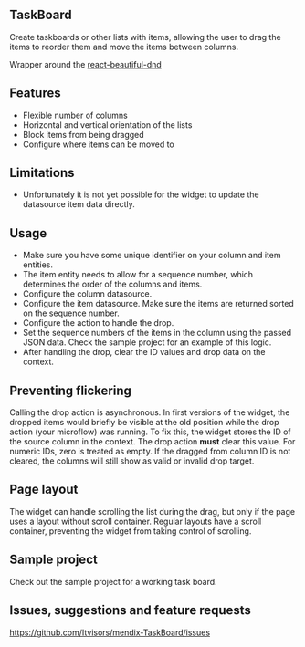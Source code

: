 ## TaskBoard
Create taskboards or other lists with items, allowing the user to drag the items to reorder them and move the items between columns.

Wrapper around the [react-beautiful-dnd](https://github.com/atlassian/react-beautiful-dnd)

## Features
- Flexible number of columns
- Horizontal and vertical orientation of the lists
- Block items from being dragged
- Configure where items can be moved to

## Limitations
- Unfortunately it is not yet possible for the widget to update the datasource item data directly. 

## Usage
- Make sure you have some unique identifier on your column and item entities.
- The item entity needs to allow for a sequence number, which determines the order of the columns and items.
- Configure the column datasource.
- Configure the item datasource. Make sure the items are returned sorted on the sequence number.
- Configure the action to handle the drop. 
- Set the sequence numbers of the items in the column using the passed JSON data. Check the sample project for an example of this logic.
- After handling the drop, clear the ID values and drop data on the context.

## Preventing flickering
Calling the drop action is asynchronous. In first versions of the widget, the dropped items would briefly be visible at the old position while the drop action (your microflow) was running. To fix this, the widget stores the ID of the source column in the context. The drop action **must** clear this value. For numeric IDs, zero is treated as empty. If the dragged from column ID is not cleared, the columns will still show as valid or invalid drop target.

## Page layout
The widget can handle scrolling the list during the drag, but only if the page uses a layout without scroll container. Regular layouts have a scroll container, preventing the widget from taking control of scrolling.

## Sample project
Check out the sample project for a working task board.

## Issues, suggestions and feature requests
https://github.com/Itvisors/mendix-TaskBoard/issues

